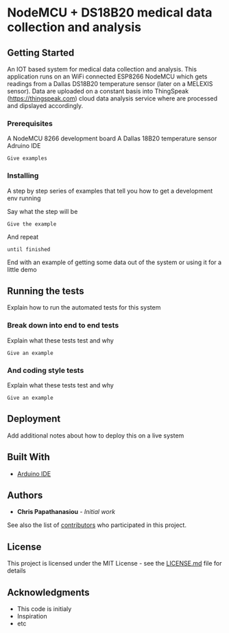 #  NodeMCU + DS18B20 medical data collection and analysis
## Getting Started
 An IOT based system for medical data collection and analysis. This application runs on an WiFi connected ESP8266 NodeMCU which gets readings from a Dallas DS18B20 temperature sensor (later on a MELEXIS sensor). Data are uploaded on a constant basis into ThingSpeak (https://thingspeak.com) cloud data analysis service where are processed and dipslayed accordingly.
 
### Prerequisites

A NodeMCU 8266 development board
A Dallas 18B20 temperature sensor
Adruino IDE

```
Give examples
```

### Installing

A step by step series of examples that tell you how to get a development env running

Say what the step will be

```
Give the example
```

And repeat

```
until finished
```

End with an example of getting some data out of the system or using it for a little demo

## Running the tests

Explain how to run the automated tests for this system

### Break down into end to end tests

Explain what these tests test and why

```
Give an example
```

### And coding style tests

Explain what these tests test and why

```
Give an example
```

## Deployment

Add additional notes about how to deploy this on a live system

## Built With

* [Arduino IDE](https://www.arduino.cc/en/main/software) 

## Authors

* **Chris Papathanasiou** - *Initial work* 

See also the list of [contributors](https://github.com/your/project/contributors) who participated in this project.

## License

This project is licensed under the MIT License - see the [LICENSE.md](LICENSE.md) file for details

## Acknowledgments

* This code is initialy 
* Inspiration
* etc

